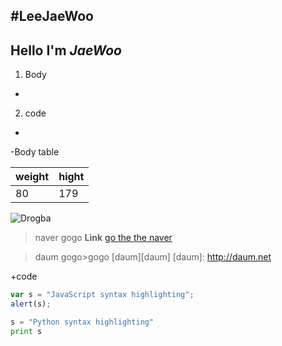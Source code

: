#LeeJaeWoo
----
Hello I'm  *JaeWoo*
--
1. Body
-
2. code
-
-Body table

weight   |  hight
-------- | ---
  80     | 179
 ![Drogba](http://timetree.zumst.com/2013/09/05/00/190e778477894d9f8f6af805a879990b.jpg )

>naver gogo
**Link**
[go the the naver](http://naver.com)

>daum gogo>gogo
[daum][daum]
[daum]: http://daum.net 

+code
```javascript
var s = "JavaScript syntax highlighting";
alert(s);
```
 
```python
s = "Python syntax highlighting"
print s
```
